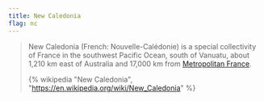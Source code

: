 ```yaml
---
title: New Caledonia
flag: nc
---
```


> New Caledonia (French: Nouvelle-Calédonie) is a special collectivity of France in the southwest Pacific Ocean, south of Vanuatu, about 1,210 km east of Australia and 17,000 km from [Metropolitan France](../../europe/france/).
>
> {% wikipedia "New Caledonia", "https://en.wikipedia.org/wiki/New_Caledonia" %}
